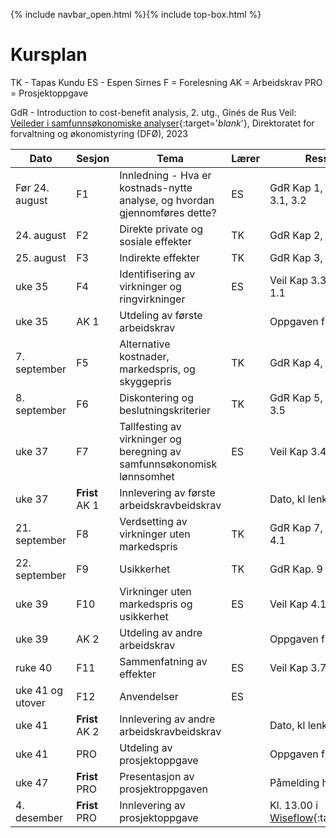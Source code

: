 {% include navbar_open.html %}{% include top-box.html %}
# Kursplan  

TK - Tapas Kundu
ES - Espen Sirnes
F = Forelesning
AK = Arbeidskrav
PRO = Prosjektoppgave
    
GdR - Introduction to cost-benefit analysis, 2. utg., Ginés de Rus
Veil: [Veileder i samfunnsøkonomiske analyser](https://dfo.no/sites/default/files/2023-06/Veileder-i-samfunnsokonomiske-analyser_210623_DFO.pdf){:target='_blank_'}, Direktoratet for forvaltning og økonomistyring (DFØ), 2023          

|Dato <img width=100/>| Sesjon <img width=80/>   | Tema                                                              | Lærer  | Ressurser <img width=200/>  |
|--------|----------------|----------------------------------------------------------------------|-----------|--------------------------------------|
| Før 24. august|F1   | Innledning - Hva er kostnads-nytte analyse, og hvordan gjennomføres dette?     | ES       | GdR Kap 1, Veil Kap. 1, 2, 3.1, 3.2  | 
|24. august|F2  | Direkte private og sosiale effekter  | TK | GdR Kap 2, Veil Kap 3.3 |
|25. august|F3  | Indirekte effekter  | TK | GdR Kap 3, Veil Kap 4.3 |
|uke 35 |F4  | Identifisering av virkninger og ringvirkninger  | ES | Veil Kap 3.3, 4.3 vedlegg 1.1 |
|uke 35 |AK 1  | Utdeling av første arbeidskrav |  | Oppgaven finnes her |
| 7. september|F5  | Alternative kostnader, markedspris, og skyggepris  | TK | GdR Kap 4, Veil Kap 3.4 |
|8. september|F6  | Diskontering og beslutningskriterier  | TK | GdR Kap 5, 6, Veil Kap 3.5 |
|uke 37|F7  | Tallfesting av virkninger og beregning av samfunnsøkonomisk lønnsomhet  | ES | Veil Kap 3.4, 3.5 |
|uke 37 |**Frist** AK 1  | Innlevering av første arbeidskravbeidskrav |  |Dato, kl lenke til Canvas  |
|21. september|F8  | Verdsetting av virkninger uten markedspris  | TK | GdR Kap 7, 8, Veil Kap 4.1 |
|22. september|F9  | Usikkerhet  | TK | GdR Kap. 9 |
|uke 39|F10  | Virkninger uten markedspris og usikkerhet | ES | Veil Kap 4.1, 3.6, 4.4 |
|uke 39 |AK 2  | Utdeling av andre arbeidskrav |  | Oppgaven finnes her  |
|ruke 40|F11  | Sammenfatning av effekter  | ES | Veil Kap 3.7, 3.8 |
|uke 41 og utover|F12 | Anvendelser  | ES |  |
|uke 41 |**Frist** AK 2  | Innlevering av andre arbeidskravbeidskrav |  |Dato, kl lenke til Canvas  |
|uke 41 |PRO  | Utdeling av prosjektoppgave |  |Oppgaven finnes her   |
|uke 47 |**Frist** PRO  | Presentasjon av prosjektroppgaven |  |Påmelding her   |
|4. desember |**Frist** PRO  | Innlevering av prosjektoppgave |  |Kl. 13.00 i [Wiseflow](https://europe.wiseflow.net/){:target='_blank_'}   |





   





